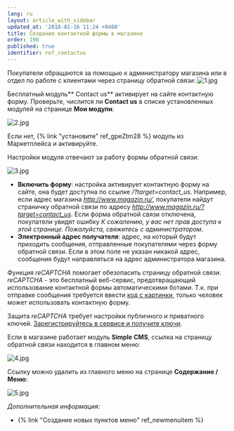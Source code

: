 ```yaml
---
lang: ru
layout: article_with_sidebar
updated_at: '2018-01-16 11:24 +0400'
title: Создание контактной формы в магазине
order: 190
published: true
identifier: ref_contactus
---
```

Покупатели обращаются за помощью к администратору магазина или в отдел по работе с клиентами через страницу обратной связи:
![1.jpg]({{site.baseurl}}/attachments/ref_contactus/1.jpg)

Бесплатный модуль** Contact us** активирует на сайте контактную форму. Проверьте, числится ли **Contact us** в списке установленных модулей на странице **Мои модули**:

![2.jpg]({{site.baseurl}}/attachments/ref_contactus/2.jpg)

Если нет, {% link "установите" ref_gpeZtm28 %} модуль из Маркетплейса и активируйте.

Настройки модуля отвечают за работу формы обратной связи:

![3.jpg]({{site.baseurl}}/attachments/ref_contactus/3.jpg)

*   **Включить форму**: настройка активирует контактную форму на сайте, она будет доступна по ссылке _/?target=contact_us_. Например, если адрес магазина _http://www.magazin.ru/_, покупатели найдут страничку обратной связи по адресу  _http://www.magazin.ru/?target=contact_us_. Если форма обратной связи отключена, покупатели увидят ошибку _К сожалению, у вас нет прав доступа к этой странице. Пожалуйста, свяжитесь с администратором_.
*   **Электронный адрес получателя**: адрес, на который будут приходить сообщения, отправленные покупателями через форму обратной связи. Если в этом поле не указан никакой адрес, сообщения будут направляться на адрес администратора магазина.

Функция _reCAPTCHA_ помогает обезопасить страницу обратной связи. _reCAPTCHA_ - это бесплатный веб-сервис, предотвращающий использование контактной формы автоматическими ботами. Т.к. при отправке сообщения требуется ввести [код с картинки](http://www.google.com/recaptcha#captcha), только человек может использовать контактную форму. 

Защита _reCAPTCHA_ требует настройки публичного и приватного ключей. [Зарегистрируйтесь в сервисе и получите ключи](https://www.google.com/recaptcha/admin/create).

Если в магазине работает модуль **Simple CMS**, ссылка на страницу обратной связи находится в главном меню: 

![4.jpg]({{site.baseurl}}/attachments/ref_contactus/4.jpg)

Ссылку можно удалить из главного меню на странице **Содержание / Меню**:

![5.jpg]({{site.baseurl}}/attachments/ref_contactus/5.jpg)

_Дополнительная информация:_

*   {% link "Создание новых пунктов меню" ref_newmenuitem %}
